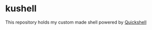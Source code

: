 # kushell

This repository holds my custom made shell powered by [Quickshell](https://quickshell.outfoxxed.me/)